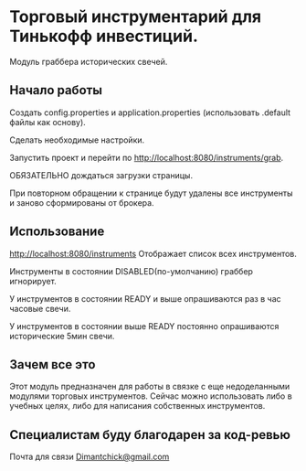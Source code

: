 # Торговый инструментарий для Тинькофф инвестиций.

Модуль граббера исторических свечей.

## Начало работы

Создать config.properties и application.properties (использовать .default файлы как основу).

Сделать необходимые настройки.

Запустить проект и перейти по  [http://localhost:8080/instruments/grab](http://localhost:8080/instruments/grab).

ОБЯЗАТЕЛЬНО дождаться загрузки страницы.

При повторном обращении к странице будут удалены все инструменты и заново сформированы от брокера.

## Использование

[http://localhost:8080/instruments](http://localhost:8080/instruments)
Отображает список всех инструментов.

Инструменты в состоянии DISABLED(по-умолчанию) граббер игнорирует.

У инструментов в состоянии READY и выше опрашиваются раз в час часовые свечи.

У инструментов в состоянии выше READY постоянно опрашиваются исторические 5мин свечи.

## Зачем все это

Этот модуль предназначен для работы в связке с еще недоделанными модулями торговых инструментов.
Сейчас можно использовать либо в учебных целях, либо для написания собственных инструментов.

## Специалистам буду благодарен за код-ревью
Почта для связи Dimantchick@gmail.com